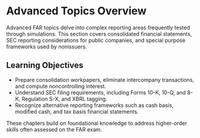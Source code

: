 # Advanced Topics Overview

Advanced FAR topics delve into complex reporting areas frequently tested through simulations. This section covers consolidated financial statements, SEC reporting considerations for public companies, and special purpose frameworks used by nonissuers.

## Learning Objectives

- Prepare consolidation workpapers, eliminate intercompany transactions, and compute noncontrolling interest.
- Understand SEC filing requirements, including Forms 10-K, 10-Q, and 8-K, Regulation S-X, and XBRL tagging.
- Recognize alternative reporting frameworks such as cash basis, modified cash, and tax basis financial statements.

These chapters build on foundational knowledge to address higher-order skills often assessed on the FAR exam.
